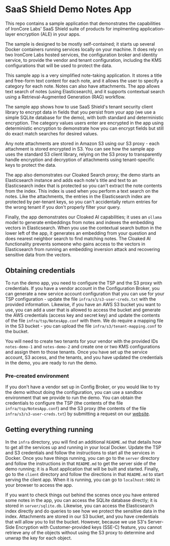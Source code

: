 # SaaS Shield Demo Notes App

This repo contains a sample application that demonstrates the capabilities of IronCore Labs' SaaS Shield suite of products
for implmenting application-layer encryption (ALE) in your apps.

The sample is designed to be mostly self-contained; it starts up several Docker containers running services locally on your
machine. It does rely on two IronCore Labs hosted services, the configuration broker and identity service, to provide the 
vendor and tenant configuration, including the KMS configurations that will be used to protect the data.

This sample app is a very simplified note-taking application. It stores a title and free-form text content for each note,
and it allows the user to specify a category for each note. Notes can also have attachments. The app allows text search of
notes (using Elasticsearch), and it supports contextual search using a Retrieval-Augmented Generation (RAG) workflow.

The sample app shows how to use SaaS Shield's tenant security client library to encrypt data in fields that you persist from
your app (we use a simple SQLite database for the demo), with both standard and deterministic encryption. The category values
users enter are encrypted in the app using deterministic encryption to demonstrate how you can encrypt fields but still do
exact match searches for desired values.

Any note attachments are stored in Amazon S3 using our S3 proxy - each attachment is stored encrypted in S3. You can see how
the sample app uses the standard S3 client library, relying on the S3 proxy to transparently handle encryption and decryption
of attachments using tenant-specific keys to protect the data.

The app also demonstrates our Cloaked Search proxy; the demo starts an Elasticsearch instance and adds each note's title and
text to an Elasticsearch index that is protected so you can't extract the note contents from the index. This index is used when
you perform a text search on the notes. Like the attachments, the entries in the Elasticsearch index are protected by
per-tenant keys, so you can't accidentally return entries for the wrong tenant if you don't properly filter your query.

Finally, the app demonstrates our Cloaked AI capabilities; it uses an `ollama` model to generate embeddings from notes and
indexes the embedding vectors in Elasticsearch. When you use the contextual search button in the lower left of the app, it
generates an embedding from your question and does nearest neighbor search to find matching notes. The Cloaked AI functionality
prevents someone who gains access to the vectors in Elasticsearch from running an embedding inversion attack and recovering
sensitive data from the vectors.


## Obtaining credentials

To run the demo app, you need to configure the TSP and the S3 proxy with credentials. If you have a vendor
account in the Configuration Broker, you can generate a new service account configuration that you can use for your TSP
configuration - update the file `infra/s3/s3-user-creds.txt` with the provided information. Likewise, if you have an AWS
S3 bucket you want to use, you can add a user that is allowed to access the bucket and generate the AWS credentials
(access key and secret key) and update the contents of the file `infra/tsp/NotesApp.conf` with them. We do require a mapping
file in the S3 bucket - you can upload the file `infra/s3/tenant-mapping.conf` to the bucket.

You will need to create two tenants for your vendor with the provided IDs `notes-demo-1` and `notes-demo-2` and create one
or two KMS configurations and assign them to those tenants. Once you have set up the service account, S3 access, and the
tenants, and you have updated the credentials in the demo, you are ready to run the demo.


### Pre-created environment

If you don't have a vendor set up in Config Broker, or you would like to try the demo without doing the configuration, you
can use a sandbox environment that we provide to run the demo. You can obtain the credentials to configure the TSP
(the contents of the file `infra/tsp/NotesApp.conf`) and the S3 proxy (the contents of the file `infra/s3/s3-user-creds.txt`)
by submitting a request on our [website](https://ironcorelabs.com/contact-us/open-source-demo-credentials/).


## Getting everything running

In the `infra` directory, you will find an additional `README.md` that details how to get all the services up and running
in your local Docker. Update the TSP and S3 credentials and follow the instructions to start all the services in Docker.
Once you have things running, you can go to the `server` directory and follow the instructions in that `README.md` to get
the server side of the demo running; it is a Rust application that will be built and started. Finally, go to the `client`
directory and follow the directions in that `README.md` to start serving the client app. When it is running, you can
go to `localhost:9002` in your browser to access the app.


If you want to check things out behind the scenes once you have entered some notes in the app, you can access the SQLite
database directly; it is stored in `server/sqlite.db`. Likewise, you can access the Elasticsearch index directly and do
queries to see how we protect the sensitive data in the index. Attachments are stored in our S3 bucket, and you have
credentials that will allow you to list the bucket. However, because we use S3's Server-Side Encryption with
Customer-provided keys (SSE-C) feature, you cannot retrieve any of the objects without using the S3 proxy to determine
and unwrap the key for each object.


